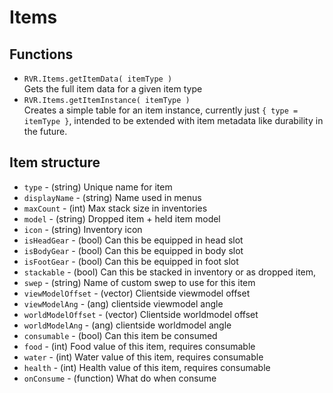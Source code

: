 # Items
## Functions
- `RVR.Items.getItemData( itemType )`  
Gets the full item data for a given item type
- `RVR.Items.getItemInstance( itemType )`  
Creates a simple table for an item instance, currently just `{ type = itemType }`, intended to be extended with item metadata like durability in the future.

## Item structure
- `type` - (string) Unique name for item
- `displayName` - (string) Name used in menus
- `maxCount` - (int) Max stack size in inventories
- `model` - (string) Dropped item + held item model
- `icon` - (string) Inventory icon
- `isHeadGear` - (bool) Can this be equipped in head slot
- `isBodyGear` - (bool) Can this be equipped in body slot
- `isFootGear` - (bool) Can this be equipped in foot slot
- `stackable` - (bool) Can this be stacked in inventory or as dropped item,
- `swep` - (string) Name of custom swep to use for this item
- `viewModelOffset` - (vector) Clientside viewmodel offset
- `viewModelAng` - (ang) clientside viewmodel angle
- `worldModelOffset` - (vector) Clientside worldmodel offset
- `worldModelAng` - (ang) clientside worldmodel angle
- `consumable` - (bool) Can this item be consumed
- `food` - (int) Food value of this item, requires consumable
- `water` - (int) Water value of this item, requires consumable
- `health` - (int) Health value of this item, requires consumable
- `onConsume` - (function) What do when consume
